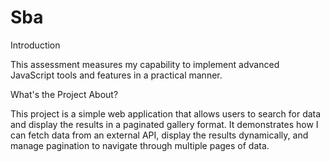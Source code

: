 # Sba

Introduction


This assessment measures my capability to implement advanced JavaScript tools and features in a practical manner.

What's the Project About?


This project is a simple web application that allows users to search for data and display the results in a paginated gallery format. It demonstrates how I can fetch data from an external API, display the results dynamically, and manage pagination to navigate through multiple pages of data.
